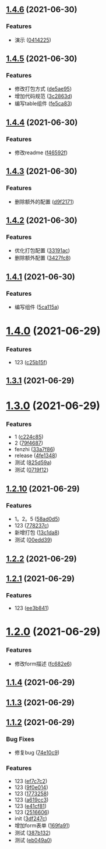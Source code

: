 ## [1.4.6](https://github.com/YaleWan/yh-element-plus/compare/v1.4.5...v1.4.6) (2021-06-30)


### Features

* 演示 ([0414225](https://github.com/YaleWan/yh-element-plus/commit/0414225da9c023a7652037a3193f6bfbbb107e0c))



## [1.4.5](https://github.com/YaleWan/yh-element-plus/compare/v1.4.4...v1.4.5) (2021-06-30)


### Features

* 修改打包方式 ([de5ae95](https://github.com/YaleWan/yh-element-plus/commit/de5ae95223f62de47e80725b85c2762d48ed0ebf))
* 增加代码规范 ([3c2863d](https://github.com/YaleWan/yh-element-plus/commit/3c2863d0e419905e91f4d69566d3f938efe7a911))
* 编写table组件 ([fe5ca83](https://github.com/YaleWan/yh-element-plus/commit/fe5ca8300aad6838e54c9e95b9c829fc1406c294))



## [1.4.4](https://github.com/YaleWan/yh-element-plus/compare/v1.4.3...v1.4.4) (2021-06-30)


### Features

* 修改readme ([f46592f](https://github.com/YaleWan/yh-element-plus/commit/f46592f083a2c01dd984e90c3a9d9963e45d40c4))



## [1.4.3](https://github.com/YaleWan/yh-element-plus/compare/v1.4.2...v1.4.3) (2021-06-30)


### Features

* 删除额外的配置 ([d9f2171](https://github.com/YaleWan/yh-element-plus/commit/d9f217188b58652557abd1f2ddf6a8a3a3cee9d8))



## [1.4.2](https://github.com/YaleWan/yh-element-plus/compare/v1.4.1...v1.4.2) (2021-06-30)


### Features

* 优化打包配置 ([33191ac](https://github.com/YaleWan/yh-element-plus/commit/33191ac4fb8103e7c25310063fd1381fce828c07))
* 删除额外配置 ([3427fc8](https://github.com/YaleWan/yh-element-plus/commit/3427fc8b7113d01500c9197b5f16abaaf3f5794c))



## [1.4.1](https://github.com/YaleWan/yh-element-plus/compare/v1.4.0...v1.4.1) (2021-06-30)


### Features

* 编写组件 ([5ca115a](https://github.com/YaleWan/yh-element-plus/commit/5ca115ae964a949b019d6e149330d405b5500a8c))



# [1.4.0](https://github.com/YaleWan/yh-element-plus/compare/v1.3.1...v1.4.0) (2021-06-29)


### Features

* 123 ([c25b15f](https://github.com/YaleWan/yh-element-plus/commit/c25b15f3626960a26667eac4e20b34111b2ed582))



## [1.3.1](https://github.com/YaleWan/yh-element-plus/compare/v1.3.0...v1.3.1) (2021-06-29)



# [1.3.0](https://github.com/YaleWan/yh-element-plus/compare/v1.2.10...v1.3.0) (2021-06-29)


### Features

* 1 ([c224c85](https://github.com/YaleWan/yh-element-plus/commit/c224c85d6ed8285bfe0dce2cd48095050c2291f9))
* 2 ([79f4687](https://github.com/YaleWan/yh-element-plus/commit/79f468797a9ada6519bed89a3731318e24a47663))
* fenzhi ([33a7f86](https://github.com/YaleWan/yh-element-plus/commit/33a7f86020dfcda36155585c7b9a66537d1e75ff))
* release ([4fe1348](https://github.com/YaleWan/yh-element-plus/commit/4fe134855433c99ce77cdc64e91e4bc7ff01d464))
* 测试 ([825d59a](https://github.com/YaleWan/yh-element-plus/commit/825d59a604df138b73ef87c9965e39fbc42b0702))
* 测试 ([0719f12](https://github.com/YaleWan/yh-element-plus/commit/0719f12a2d574f0756ebce5f28ea0243502a0426))



## [1.2.10](https://github.com/YaleWan/yh-element-plus/compare/v1.2.2...v1.2.10) (2021-06-29)


### Features

* 1。2。5 ([58ad0d5](https://github.com/YaleWan/yh-element-plus/commit/58ad0d5377d8a8d5937702db5fef78428a0f7bf2))
* 123 ([778237c](https://github.com/YaleWan/yh-element-plus/commit/778237cc69a49408ec88b743989192d467bd75f1))
* 新增打包 ([13c1da8](https://github.com/YaleWan/yh-element-plus/commit/13c1da8f8de35f31d2ed77b828c7c73e900a83f7))
* 测试 ([00edd39](https://github.com/YaleWan/yh-element-plus/commit/00edd39facd130fa841bf7d253f6b1c88e23a608))



## [1.2.2](https://github.com/YaleWan/yh-element-plus/compare/v1.2.1...v1.2.2) (2021-06-29)



## [1.2.1](https://github.com/YaleWan/yh-element-plus/compare/v1.2.0...v1.2.1) (2021-06-29)


### Features

* 123 ([ee3b841](https://github.com/YaleWan/yh-element-plus/commit/ee3b8413ad27a060af87d852982df4d39de26068))



# [1.2.0](https://github.com/YaleWan/yh-element-plus/compare/v1.1.4...v1.2.0) (2021-06-29)


### Features

* 修改form描述 ([fc682e6](https://github.com/YaleWan/yh-element-plus/commit/fc682e67e20c7d12e7c7da14ad3c3e07e568b028))



## [1.1.4](https://github.com/YaleWan/yh-element-plus/compare/v1.1.3...v1.1.4) (2021-06-29)



## [1.1.3](https://github.com/YaleWan/yh-element-plus/compare/v1.1.2...v1.1.3) (2021-06-29)



## [1.1.2](https://github.com/YaleWan/yh-element-plus/compare/3df247c886c9f503d5984d05b0d6945866b22524...v1.1.2) (2021-06-29)


### Bug Fixes

* 修复bug ([74e10c9](https://github.com/YaleWan/yh-element-plus/commit/74e10c9e57d44ae80206ae3a39b78ebf627d38c5))


### Features

* 123 ([ef7c7c2](https://github.com/YaleWan/yh-element-plus/commit/ef7c7c23f417c19a15aa830cf8bd3f845dd07392))
* 123 ([9f0e014](https://github.com/YaleWan/yh-element-plus/commit/9f0e01434a59e8725096c77f88f0566ae4cfe2ba))
* 123 ([1773258](https://github.com/YaleWan/yh-element-plus/commit/17732582c0929a0daa6638b388525914c35ed9fd))
* 123 ([a619cc3](https://github.com/YaleWan/yh-element-plus/commit/a619cc3fc78cf042aaca645c85c4c7110c202676))
* 123 ([e41cf81](https://github.com/YaleWan/yh-element-plus/commit/e41cf81f0890295be7110cf4425c9c3455103d04))
* 123 ([2516606](https://github.com/YaleWan/yh-element-plus/commit/2516606439e09136ae609b9bfeef39d547e6c384))
* init ([3df247c](https://github.com/YaleWan/yh-element-plus/commit/3df247c886c9f503d5984d05b0d6945866b22524))
* 增加form表单 ([169fa91](https://github.com/YaleWan/yh-element-plus/commit/169fa91bb77e348870583c0a3e0002ef956d30a8))
* 测试 ([387b132](https://github.com/YaleWan/yh-element-plus/commit/387b132b767ec9d5606233b1df5c34522261f9c2))
* 测试 ([eb049a0](https://github.com/YaleWan/yh-element-plus/commit/eb049a0ddb783109b762c0016cd8fa99784bb663))



